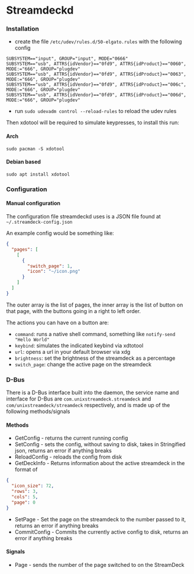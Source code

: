 # Streamdeckd  

### Installation  
  
- create the file `/etc/udev/rules.d/50-elgato.rules` with the following config  
```  
SUBSYSTEM=="input", GROUP="input", MODE="0666"  
SUBSYSTEM=="usb", ATTRS{idVendor}=="0fd9", ATTRS{idProduct}=="0060", MODE:="666", GROUP="plugdev"  
SUBSYSTEM=="usb", ATTRS{idVendor}=="0fd9", ATTRS{idProduct}=="0063", MODE:="666", GROUP="plugdev"  
SUBSYSTEM=="usb", ATTRS{idVendor}=="0fd9", ATTRS{idProduct}=="006c", MODE:="666", GROUP="plugdev"  
SUBSYSTEM=="usb", ATTRS{idVendor}=="0fd9", ATTRS{idProduct}=="006d", MODE:="666", GROUP="plugdev"  
```  
  
- run `sudo udevadm control --reload-rules` to reload the udev rules  
  
Then xdotool will be required to simulate keypresses, to install this run:  
  
#### Arch  
  
`sudo pacman -S xdotool`  
  
#### Debian based  
  
`sudo apt install xdotool`   


### Configuration

#### Manual configuration

The configuration file streamdeckd uses is a JSON file found at `~/.streamdeck-config.json`

An example config would be something like:

```json
{
  "pages": [
    [
      {
        "switch_page": 1,
        "icon": "~/icon.png"
      }
    ]
  ]
}
```

The outer array is the list of pages, the inner array is the list of button on that page, with the buttons going in a right to left order.

The actions you can have on a button are:

- `command`: runs a native shell command, something like `notify-send "Hello World"`
- `keybind`: simulates the indicated keybind via xdtotool
- `url`: opens a url in your default browser via xdg
- `brightness`: set the brightness of the streamdeck as a percentage
- `switch_page`: change the active page on the streamdeck


### D-Bus

There is a D-Bus interface built into the daemon, the service name and interface for D-Bus are `com.unixstreamdeck.streamdeck` and `com/unixstreamdeck/streamdeck` respectively, and is made up of the following methods/signals

#### Methods

- GetConfig  - returns the current running config
- SetConfig  - sets the config, without saving to disk, takes in Stringified json, returns an error if anything breaks
- ReloadConfig  - reloads the config from disk
- GetDeckInfo  - Returns information about the active streamdeck in the format of 
```json
{
  "icon_size": 72,
  "rows": 3,
  "cols": 5,
  "page": 0
}
```
- SetPage - Set the page on the streamdeck to the number passed to it, returns an error if anything breaks
- CommitConfig  - Commits the currently active config to disk, returns an error if anything breaks

#### Signals

- Page - sends the number of the page switched to on the StreamDeck
